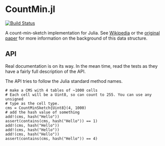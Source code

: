 CountMin.jl
===========

[![Build Status](https://travis-ci.org/kdmurray91/CountMinSketch.jl.svg?branch=master)](https://travis-ci.org/kdmurray91/CountMinSketch.jl)


A count-min-sketch implementation for Julia. See
[Wikipedia](https://en.wikipedia.org/wiki/Count%E2%80%93min_sketch) or the
[original paper](http://dimacs.rutgers.edu/~graham/pubs/papers/cm-full.pdf) for
more information on the background of this data structure.


API
---

Real documentation is on its way. In the mean time, read the tests as they have
a fairly full description of the API.

The API tries to follow the Julia standard method names.

    # make a CMS with 4 tables of ~1000 cells
    # Each cell will be a Uint8, so can count to 255. You can use any unsigned
    # type as the cell type.
    cms = CountMinSketch{Uint8}(4, 1000)
    # add the hash value of something
    add!(cms, hash("Hello"))
    assert(contains(cms, hash("Hello")) == 1)
    add!(cms, hash("Hello"))
    add!(cms, hash("Hello"))
    add!(cms, hash("Hello"))
    assert(contains(cms, hash("Hello")) == 4)
